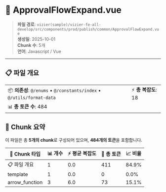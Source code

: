 # 📄 ApprovalFlowExpand.vue

> **파일 경로**: `vizier(sample)/vizier-fe-all-develop/src/components/prod/publish/common/ApprovalFlowExpand.vue`  
> **생성일**: 2025-10-01  
> **Chunk 수**: 5개  
> **언어**: Javascript / Vue
---


## 📋 파일 개요

| | |
|--|--|
| 📦 **의존성**: `@/enums` • `@/constants/index` • `@/utils/format-data` | ⚡ **총 복잡도**: 18 |
| 📊 **총 토큰 수**: 484 |  |






## 🧩 Chunk 요약

이 파일은 총 **5개의 chunk**로 구성되어 있으며, **484개의 토큰**을 포함합니다.

| 🧩 Chunk 타입 | 📊 개수 | ⚡ 평균 복잡도 | 📝 총 토큰 | 📈 비율 |
|---------------|--------|-------------|----------|--------|
| 📋 파일 개요 | 1 | 0.0 | 411 | 84.9% |
| template | 1 | 0.0 | 0 | 0.0% |
| arrow_function | 3 | 6.0 | 73 | 15.1% |

